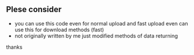 ## Plese consider
- you can use this code even for normal upload and fast upload even can use this for download methods (fast)
- not originally written by me just modified methods of data returning

thanks
